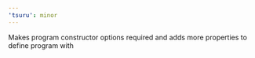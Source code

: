 ```yaml
---
'tsuru': minor
---
```


Makes program constructor options required and adds more properties to define program with
